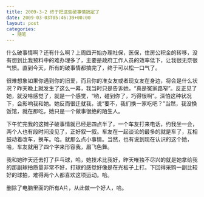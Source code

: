 ```yaml
---
title: 2009-3-2 终于把这些破事情搞定了
date: 2009-03-03T05:46:39+00:00
layout: post
categories:
  - 随笔
---
```

什么破事情啊？还有什么啊？上周四开始办理社保，医保，住房公积金的转移，没有想到比我预料中的难办理多了，主要是政府工作人员的效率低下，让我很无奈很气愤。直到今天，所有的破事情都搞完了，终于可以松一口气了。

很难想象如果你遇到你的旧爱，而且你的准女友或者现女友在身边，将会是什么状况？昨天晚上就发生了这么一幕，我当时只是告诉她，“真是冤家路窄”。反正见了她，就没啥感觉了，就是一个感觉，“哟，碰到你了，巧得很啊”。深怕这种状况下，会影响我和她。她反而很迁就我，说“要不，我们换一家吃吧？”当然，我没换饭馆，就在那吃，她只是一个做事很绝的陌生人。

下午忙完我的这摊子破事情就已经是四点半了，一个车友打来电话，约我坐一会，两个人也有段时间没见了，正好叙一叙。车友在一起谈论的最多的就是车了，互相鼓动着改车，换车。哈。就那么点小事情。当然，也有说到现在认识的这个她，哈，车友就用了四个字来形容我，眉飞色舞。
<!--more-->
我和她昨天还去打了乒乓球，哈，她技术比我好，昨天唯独不尽兴的就是她拿给我的那副球拍质量非常不好，打球的感觉好像是在光板子上打。下回得采购一副比较好的球拍，难得两个人都喜欢这项运动。哈。

删除了电脑里面的所有A片，从此做一个好人，哈。